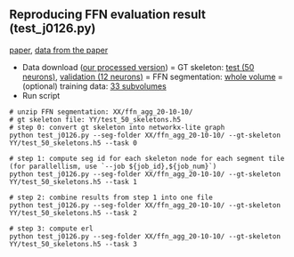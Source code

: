 Reproducing FFN evaluation result (test_j0126.py)
----
[paper](https://www.nature.com/articles/s41592-018-0049-4), [data from the paper](https://storage.googleapis.com/j0126-nature-methods-data/GgwKmcKgrcoNxJccKuGIzRnQqfit9hnfK1ctZzNbnuU/README.txt)
- Data download ([our processed version](https://huggingface.co/datasets/pytc/zebrafinch-j0126/tree/main))
    = GT skeleton: [test (50 neurons)](https://huggingface.co/datasets/pytc/zebrafinch-j0126/blob/main/test_50_skeletons.h5), [validation (12 neurons)](https://huggingface.co/datasets/pytc/zebrafinch-j0126/blob/main/valid_12_skeletons.h5)
    = FFN segmentation: [whole volume]()
    = (optional) training data: [33 subvolumes](https://huggingface.co/datasets/pytc/zebrafinch-j0126/blob/main/j0126-train-33vol.zip)
- Run script
```
# unzip FFN segmentation: XX/ffn_agg_20-10-10/
# gt skeleton file: YY/test_50_skeletons.h5
# step 0: convert gt skeleton into networkx-lite graph
python test_j0126.py --seg-folder XX/ffn_agg_20-10-10/ --gt-skeleton YY/test_50_skeletons.h5 --task 0

# step 1: compute seg id for each skeleton node for each segment tile (for parallellism, use `--job ${job_id},${job_num}`) 
python test_j0126.py --seg-folder XX/ffn_agg_20-10-10/ --gt-skeleton YY/test_50_skeletons.h5 --task 1

# step 2: combine results from step 1 into one file 
python test_j0126.py --seg-folder XX/ffn_agg_20-10-10/ --gt-skeleton YY/test_50_skeletons.h5 --task 2

# step 3: compute erl
python test_j0126.py --seg-folder XX/ffn_agg_20-10-10/ --gt-skeleton YY/test_50_skeletons.h5 --task 3
```

